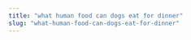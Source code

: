 ```yaml
---
title: "what human food can dogs eat for dinner"
slug: "what-human-food-can-dogs-eat-for-dinner"
---
```


